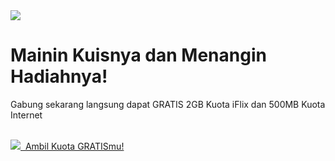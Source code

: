  <!DOCTYPE html>
<html lang="en">
<head>
    <meta charset="utf-8">
    <meta http-equiv="X-UA-Compatible" content="IE=edge">
    <meta name="viewport" content="width=device-width, initial-scale=1">
    <meta name="description" content="Gabung langsung dapet 2.5GB kuota iFlix & internet. Main kuis dan kumpulin point buat dapetin hadiah lebih besar lainnya.">
    <meta name="author" content="dapetin.id">
    <meta name="base" content="https://dapetin.id">
    <title>Dapetin</title>
    <meta property="og:title" content="Dapetin">
    <meta property="og:description" content="Gabung langsung dapet 2.5GB kuota iFlix & internet. Main kuis dan kumpulin point buat dapetin hadiah lebih besar lainnya.">
    <meta property="og:image" content="https://dapetin.id/images/facebook-share.png">
    <meta property="og:url" content="https://dapetin.id">
    <meta property="og:type" content="article">
    <meta property="og:site_name" content="Dapetin">
    <link rel="shortcut icon" type="image/png" href="https://dapetin.id/images/favicon.png"/>
    <!-- <link href="https://fonts.googleapis.com/css?family=Lato:400,500" rel="stylesheet"> -->
    <link rel="stylesheet" href="https://dapetin.id/css/bootstrap.min.css">
    <link rel="stylesheet" href="https://dapetin.id/css/bootstrap-datepicker.min.css">
    <link rel="stylesheet" href="https://dapetin.id/css/swiper.min.css">
    <link rel="stylesheet" href="https://dapetin.id/css/app.css"><!-- HTML5 shim and Respond.js for IE8 support of HTML5 elements and media queries -->
    <!-- Google Tag Manager -->
    <script>(function(w,d,s,l,i){w[l]=w[l]||[];w[l].push({'gtm.start':
    new Date().getTime(),event:'gtm.js'});var f=d.getElementsByTagName(s)[0],
    j=d.createElement(s),dl=l!='dataLayer'?'&l='+l:'';j.async=true;j.src=
    'https://www.googletagmanager.com/gtm.js?id='+i+dl;f.parentNode.insertBefore(j,f);
    })(window,document,'script','dataLayer','GTM-W3W3LDZ');</script>
    <!-- End Google Tag Manager -->
    <!-- WARNING: Respond.js doesn't work if you view the page via file:// -->
    <!--[if lt IE 9]>
    <script src="https://dapetin.id/js/html5shiv.min.js"></script>
    <script src="https://dapetin.id/js/respond.min.js"></script>
    <![endif]-->
    <!-- Recaptcha -->
    <script src='https://www.google.com/recaptcha/api.js'></script>
</head>
<body base-href="https://dapetin.id">
<!-- Google Tag Manager (noscript) -->
<noscript><iframe src="https://www.googletagmanager.com/ns.html?id=GTM-W3W3LDZ"
height="0" width="0" style="display:none;visibility:hidden"></iframe></noscript>
<!-- End Google Tag Manager (noscript) -->


<div class="app-wrapper">
  <div class="p-home page">
    <div class="container-fluid">
      <div class="row">
        <div class="col-12 logo"><img src="images/dapetin-home-banner.png"></div>
        <div class="col-12">
          <div class="teaser">
            <h1>Mainin Kuisnya dan Menangin Hadiahnya!</h1>
            <p>Gabung sekarang langsung dapat GRATIS 2GB Kuota iFlix dan 500MB Kuota Internet</p><br>
          </div>
        </div>
        <div class="col-12"><a class="e-button login-fb clickable" href="login "><img src="images/fb-icon.png">&nbsp;&nbsp;Ambil Kuota GRATISmu!</a></div>
      </div>
    </div>
  </div>
</div>


<!-- <script src="https://dapetin.id/js/vendor.js"></script> -->
<script src="https://dapetin.id/js/swiper.min.js"></script>
<script src="https://dapetin.id/js/jquery.min.js"></script>
<script src="https://dapetin.id/js/throttle-debounce.js"></script>
<script src="https://dapetin.id/js/moment.min.js"></script>
<script src="https://dapetin.id/js/bootstrap-datepicker.min.js"></script>
<script type="text/javascript" src="//s7.addthis.com/js/300/addthis_widget.js#pubid=ra-5af012ff22cb22e5"></script>
<script src="https://dapetin.id/js/lottie.min.js"></script>
<script type="text/javascript">
var addthis_config = addthis_config||{};
addthis_config.data_track_addressbar = false;
addthis_config.data_track_clickback = false;
</script>
<script src="https://dapetin.id/js/app.js"></script>
</body>
</html>
